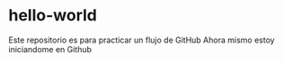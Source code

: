 # hello-world
Este repositorio es para practicar un flujo de GitHub
Ahora mismo estoy iniciandome en Github 
